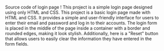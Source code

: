 Source code of login page ! 
This project is a simple login page designed using only HTML and CSS. 
This project is a basic login page made with HTML and CSS.
It provides a simple and user-friendly interface for users to enter their email and password and log in to their accounts.
The login form is placed in the middle of the page inside a container with a border and rounded edges, making it look stylish.
Additionally, here is a "Reset" button that allows users to easily clear the information they have entered in the form fields.

